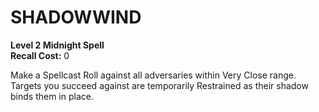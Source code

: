 # SHADOWWIND

**Level 2 Midnight Spell**  
**Recall Cost:** 0

Make a Spellcast Roll against all adversaries within Very Close range. Targets you succeed against are temporarily Restrained as their shadow binds them in place.